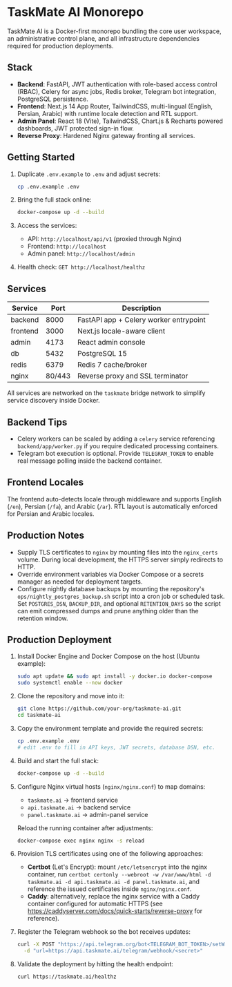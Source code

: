 # TaskMate AI Monorepo

TaskMate AI is a Docker-first monorepo bundling the core user workspace, an administrative control plane, and all infrastructure dependencies required for production deployments.

## Stack

- **Backend**: FastAPI, JWT authentication with role-based access control (RBAC), Celery for async jobs, Redis broker, Telegram bot integration, PostgreSQL persistence.
- **Frontend**: Next.js 14 App Router, TailwindCSS, multi-lingual (English, Persian, Arabic) with runtime locale detection and RTL support.
- **Admin Panel**: React 18 (Vite), TailwindCSS, Chart.js & Recharts powered dashboards, JWT protected sign-in flow.
- **Reverse Proxy**: Hardened Nginx gateway fronting all services.

## Getting Started

1. Duplicate `.env.example` to `.env` and adjust secrets:

   ```bash
   cp .env.example .env
   ```

2. Bring the full stack online:

   ```bash
   docker-compose up -d --build
   ```

3. Access the services:

   - API: `http://localhost/api/v1` (proxied through Nginx)
   - Frontend: `http://localhost`
   - Admin panel: `http://localhost/admin`

4. Health check: `GET http://localhost/healthz`

## Services

| Service   | Port | Description |
|-----------|------|-------------|
| backend   | 8000 | FastAPI app + Celery worker entrypoint |
| frontend  | 3000 | Next.js locale-aware client |
| admin     | 4173 | React admin console |
| db        | 5432 | PostgreSQL 15 |
| redis     | 6379 | Redis 7 cache/broker |
| nginx     | 80/443 | Reverse proxy and SSL terminator |

All services are networked on the `taskmate` bridge network to simplify service discovery inside Docker.

## Backend Tips

- Celery workers can be scaled by adding a `celery` service referencing `backend/app/worker.py` if you require dedicated processing containers.
- Telegram bot execution is optional. Provide `TELEGRAM_TOKEN` to enable real message polling inside the backend container.

## Frontend Locales

The frontend auto-detects locale through middleware and supports English (`/en`), Persian (`/fa`), and Arabic (`/ar`). RTL layout is automatically enforced for Persian and Arabic locales.

## Production Notes

- Supply TLS certificates to `nginx` by mounting files into the `nginx_certs` volume. During local development, the HTTPS server simply redirects to HTTP.
- Override environment variables via Docker Compose or a secrets manager as needed for deployment targets.
- Configure nightly database backups by mounting the repository's `ops/nightly_postgres_backup.sh` script into a cron job or scheduled task. Set `POSTGRES_DSN`, `BACKUP_DIR`, and optional `RETENTION_DAYS` so the script can emit compressed dumps and prune anything older than the retention window.

## Production Deployment

1. Install Docker Engine and Docker Compose on the host (Ubuntu example):

   ```bash
   sudo apt update && sudo apt install -y docker.io docker-compose
   sudo systemctl enable --now docker
   ```

2. Clone the repository and move into it:

   ```bash
   git clone https://github.com/your-org/taskmate-ai.git
   cd taskmate-ai
   ```

3. Copy the environment template and provide the required secrets:

   ```bash
   cp .env.example .env
   # edit .env to fill in API keys, JWT secrets, database DSN, etc.
   ```

4. Build and start the full stack:

   ```bash
   docker-compose up -d --build
   ```

5. Configure Nginx virtual hosts (`nginx/nginx.conf`) to map domains:

   - `taskmate.ai` → frontend service
   - `api.taskmate.ai` → backend service
   - `panel.taskmate.ai` → admin-panel service

   Reload the running container after adjustments:

   ```bash
   docker-compose exec nginx nginx -s reload
   ```

6. Provision TLS certificates using one of the following approaches:

   - **Certbot** (Let's Encrypt): mount `/etc/letsencrypt` into the nginx container, run `certbot certonly --webroot -w /var/www/html -d taskmate.ai -d api.taskmate.ai -d panel.taskmate.ai`, and reference the issued certificates inside `nginx/nginx.conf`.
   - **Caddy**: alternatively, replace the nginx service with a Caddy container configured for automatic HTTPS (see <https://caddyserver.com/docs/quick-starts/reverse-proxy> for reference).

7. Register the Telegram webhook so the bot receives updates:

   ```bash
   curl -X POST "https://api.telegram.org/bot<TELEGRAM_BOT_TOKEN>/setWebhook" \
     -d "url=https://api.taskmate.ai/telegram/webhook/<secret>"
   ```

8. Validate the deployment by hitting the health endpoint:

   ```bash
   curl https://taskmate.ai/healthz
   ```
